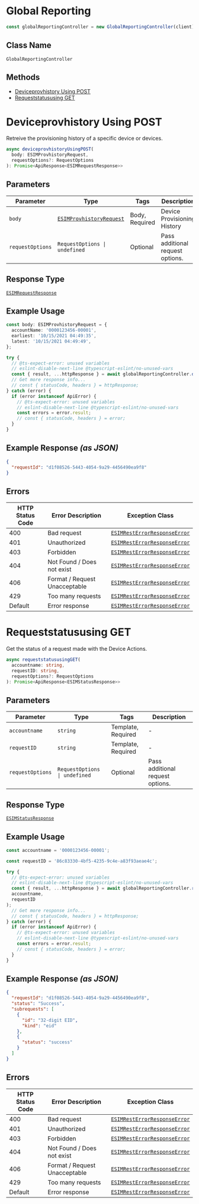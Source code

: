# Global Reporting

```ts
const globalReportingController = new GlobalReportingController(client);
```

## Class Name

`GlobalReportingController`

## Methods

* [Deviceprovhistory Using POST](../../doc/controllers/global-reporting.md#deviceprovhistory-using-post)
* [Requeststatususing GET](../../doc/controllers/global-reporting.md#requeststatususing-get)


# Deviceprovhistory Using POST

Retreive the provisioning history of a specific device or devices.

```ts
async deviceprovhistoryUsingPOST(
  body: ESIMProvhistoryRequest,
  requestOptions?: RequestOptions
): Promise<ApiResponse<ESIMRequestResponse>>
```

## Parameters

| Parameter | Type | Tags | Description |
|  --- | --- | --- | --- |
| `body` | [`ESIMProvhistoryRequest`](../../doc/models/esim-provhistory-request.md) | Body, Required | Device Provisioning History |
| `requestOptions` | `RequestOptions \| undefined` | Optional | Pass additional request options. |

## Response Type

[`ESIMRequestResponse`](../../doc/models/esim-request-response.md)

## Example Usage

```ts
const body: ESIMProvhistoryRequest = {
  accountName: '0000123456-00001',
  earliest: '10/15/2021 04:49:35',
  latest: '10/15/2021 04:49:49',
};

try {
  // @ts-expect-error: unused variables
  // eslint-disable-next-line @typescript-eslint/no-unused-vars
  const { result, ...httpResponse } = await globalReportingController.deviceprovhistoryUsingPOST(body);
  // Get more response info...
  // const { statusCode, headers } = httpResponse;
} catch (error) {
  if (error instanceof ApiError) {
    // @ts-expect-error: unused variables
    // eslint-disable-next-line @typescript-eslint/no-unused-vars
    const errors = error.result;
    // const { statusCode, headers } = error;
  }
}
```

## Example Response *(as JSON)*

```json
{
  "requestId": "d1f08526-5443-4054-9a29-4456490ea9f8"
}
```

## Errors

| HTTP Status Code | Error Description | Exception Class |
|  --- | --- | --- |
| 400 | Bad request | [`ESIMRestErrorResponseError`](../../doc/models/esim-rest-error-response-error.md) |
| 401 | Unauthorized | [`ESIMRestErrorResponseError`](../../doc/models/esim-rest-error-response-error.md) |
| 403 | Forbidden | [`ESIMRestErrorResponseError`](../../doc/models/esim-rest-error-response-error.md) |
| 404 | Not Found / Does not exist | [`ESIMRestErrorResponseError`](../../doc/models/esim-rest-error-response-error.md) |
| 406 | Format / Request Unacceptable | [`ESIMRestErrorResponseError`](../../doc/models/esim-rest-error-response-error.md) |
| 429 | Too many requests | [`ESIMRestErrorResponseError`](../../doc/models/esim-rest-error-response-error.md) |
| Default | Error response | [`ESIMRestErrorResponseError`](../../doc/models/esim-rest-error-response-error.md) |


# Requeststatususing GET

Get the status of a request made with the Device Actions.

```ts
async requeststatususingGET(
  accountname: string,
  requestID: string,
  requestOptions?: RequestOptions
): Promise<ApiResponse<ESIMStatusResponse>>
```

## Parameters

| Parameter | Type | Tags | Description |
|  --- | --- | --- | --- |
| `accountname` | `string` | Template, Required | - |
| `requestID` | `string` | Template, Required | - |
| `requestOptions` | `RequestOptions \| undefined` | Optional | Pass additional request options. |

## Response Type

[`ESIMStatusResponse`](../../doc/models/esim-status-response.md)

## Example Usage

```ts
const accountname = '0000123456-00001';

const requestID = '86c83330-4bf5-4235-9c4e-a83f93aeae4c';

try {
  // @ts-expect-error: unused variables
  // eslint-disable-next-line @typescript-eslint/no-unused-vars
  const { result, ...httpResponse } = await globalReportingController.requeststatususingGET(
  accountname,
  requestID
);
  // Get more response info...
  // const { statusCode, headers } = httpResponse;
} catch (error) {
  if (error instanceof ApiError) {
    // @ts-expect-error: unused variables
    // eslint-disable-next-line @typescript-eslint/no-unused-vars
    const errors = error.result;
    // const { statusCode, headers } = error;
  }
}
```

## Example Response *(as JSON)*

```json
{
  "requestId": "d1f08526-5443-4054-9a29-4456490ea9f8",
  "status": "Success",
  "subrequests": [
    {
      "id": "32-digit EID",
      "kind": "eid"
    },
    {
      "status": "success"
    }
  ]
}
```

## Errors

| HTTP Status Code | Error Description | Exception Class |
|  --- | --- | --- |
| 400 | Bad request | [`ESIMRestErrorResponseError`](../../doc/models/esim-rest-error-response-error.md) |
| 401 | Unauthorized | [`ESIMRestErrorResponseError`](../../doc/models/esim-rest-error-response-error.md) |
| 403 | Forbidden | [`ESIMRestErrorResponseError`](../../doc/models/esim-rest-error-response-error.md) |
| 404 | Not Found / Does not exist | [`ESIMRestErrorResponseError`](../../doc/models/esim-rest-error-response-error.md) |
| 406 | Format / Request Unacceptable | [`ESIMRestErrorResponseError`](../../doc/models/esim-rest-error-response-error.md) |
| 429 | Too many requests | [`ESIMRestErrorResponseError`](../../doc/models/esim-rest-error-response-error.md) |
| Default | Error response | [`ESIMRestErrorResponseError`](../../doc/models/esim-rest-error-response-error.md) |


